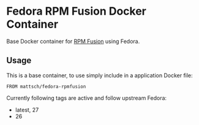 # Fedora RPM Fusion Docker Container

Base Docker container for [RPM Fusion](http://rpmfusion.org/) using Fedora.

## Usage

This is a base container, to use simply include in a application Docker file:
```
FROM mattsch/fedora-rpmfusion
```

Currently following tags are active and follow upstream Fedora:
* latest, 27
* 26
